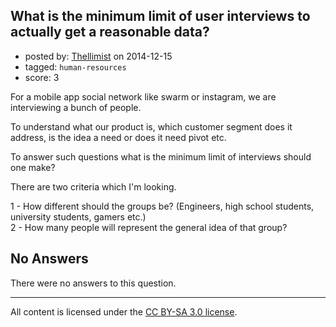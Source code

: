 ## What is the minimum limit of user interviews to actually get a reasonable data?

- posted by: [Thellimist](https://stackexchange.com/users/5431417/thellimist) on 2014-12-15
- tagged: `human-resources`
- score: 3

<p>For a mobile app social network
like swarm or instagram, we are interviewing a bunch of people.</p>

<p>To understand what our product is, which customer segment does it address, is the idea a need or does it need pivot etc.</p>

<p>To answer such questions what is the minimum limit of interviews should one make? </p>

<p>There are two criteria which I'm looking.</p>

<p>1 - How different should the groups be?   (Engineers, high school students, university students, gamers etc.)<br>
2 - How many people will represent the general idea of that group?</p>


## No Answers

There were no answers to this question.


---

All content is licensed under the [CC BY-SA 3.0 license](https://creativecommons.org/licenses/by-sa/3.0/).
